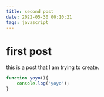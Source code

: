 ```yaml
---
title: second post
date: 2022-05-30 00:10:21
tags: javascript
---
```


<!-- more -->

# first post
this is a post that I am trying to create.

```js
function yoyo(){
    console.log('yoyo');
}

```